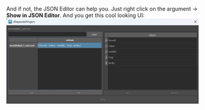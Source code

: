 

And if not, the JSON Editor can help you. Just right click on the argument -> **Show in JSON Editor**. And you get this cool looking UI:
![Alt text](../images/builder_jsoneditor.jpg)



